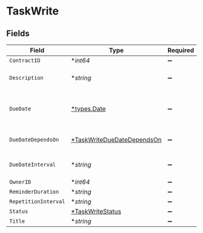 # TaskWrite


## Fields

| Field                                                                           | Type                                                                            | Required                                                                        | Description                                                                     | Example                                                                         |
| ------------------------------------------------------------------------------- | ------------------------------------------------------------------------------- | ------------------------------------------------------------------------------- | ------------------------------------------------------------------------------- | ------------------------------------------------------------------------------- |
| `ContractID`                                                                    | **int64*                                                                        | :heavy_minus_sign:                                                              | N/A                                                                             | 1                                                                               |
| `Description`                                                                   | **string*                                                                       | :heavy_minus_sign:                                                              | N/A                                                                             | Lorem ipsum dolor sit amet.                                                     |
| `DueDate`                                                                       | [*types.Date](../../types/date.md)                                              | :heavy_minus_sign:                                                              | Will be overwritten if `due_date_depends_on` and `due_date_interval` are passed | 2021-12-31                                                                      |
| `DueDateDependsOn`                                                              | [*TaskWriteDueDateDependsOn](../../models/shared/taskwriteduedatedependson.md)  | :heavy_minus_sign:                                                              | Will only be accepted if you pass a `contract_id`                               | end_date                                                                        |
| `DueDateInterval`                                                               | **string*                                                                       | :heavy_minus_sign:                                                              | Will only be accepted if you pass a `contract_id`                               | -P10D                                                                           |
| `OwnerID`                                                                       | **int64*                                                                        | :heavy_minus_sign:                                                              | N/A                                                                             | 1                                                                               |
| `ReminderDuration`                                                              | **string*                                                                       | :heavy_minus_sign:                                                              | N/A                                                                             | P1M                                                                             |
| `RepetitionInterval`                                                            | **string*                                                                       | :heavy_minus_sign:                                                              | N/A                                                                             | P1Y                                                                             |
| `Status`                                                                        | [*TaskWriteStatus](../../models/shared/taskwritestatus.md)                      | :heavy_minus_sign:                                                              | N/A                                                                             | accomplished                                                                    |
| `Title`                                                                         | **string*                                                                       | :heavy_minus_sign:                                                              | N/A                                                                             | My task                                                                         |